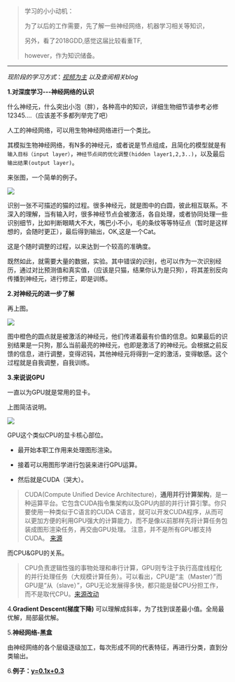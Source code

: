 > 学习的小小动机：
> 
> 为了以后的工作需要，先了解一些神经网络，机器学习相关等知识，
> 
> 另外，看了2018GDD,感觉这届比较看重TF,
> 
> however，作为知识储备。

----------

*现阶段的学习方式*：[*视频为主*](https://morvanzhou.github.io/tutorials/machine-learning/tensorflow/1-1-B-NN/)
*以及查阅相关blog*

**1.对深度学习---神经网络的认识**

什么神经元，什么突出小泡（胖），各种高中的知识，详细生物细节请参考必修12345....（应该差不多都列举完了吧）

人工的神经网络，可以用生物神经网络进行一个类比。

其模拟生物神经网络，有N多的神经元，或者说是节点组成，且简化的模型就是有`输入目标（input layer）`，`神经节点间的优化调整(hidden layer1,2,3..)`，以及最后`输出结果(output layer)`。

来张图，一个简单的例子。

![](https://i.imgur.com/oZ3XJXZ.png)

识别一张不可描述的猫的过程。很多神经元，就是图中的白圆，彼此相互联系。不深入的理解，当有输入时，很多神经节点会被激活，各自处理，或者协同处理一些识别细节，比如判断眼睛大不大，嘴巴小不小，毛的条纹等等特征点（暂时是这样想的，会随时更正），最后得到输出，OK,这是一个Cat。

这是个随时调整的过程，以来达到一个较高的准确度。

既然如此，就需要大量的数据，实验。其中错误的识别，也可以作为一次识别经历，通过对比预测值和真实值，（应该是只猫，结果你认为是只狗），将其差别反向传播到神经元，进行修正，即是训练。

**2.对神经元的进一步了解**

再上图。

![](https://i.imgur.com/uiktJEo.jpg)

图中橙色的圆点就是被激活的神经元，他们传递着最有价值的信息。如果最后的识别结果是一只狗，那么当前最亮的神经元，也即是激活了的神经元。会根据之前反馈的信息，进行调整，变得迟钝，其他神经元将得到一定的激活，变得敏感。这个过程就是自我调整，自我训练。

**3.来说说GPU**

一直以为GPU就是常用的显卡。

上图简洁说明。

![](https://i.imgur.com/oCME5jM.png)

GPU这个类似CPU的显卡核心部位。



- 最开始本职工作用来处理图形渲染。



- 接着可以用图形学进行包装来进行GPU运算。



- 然后就是CUDA（哭大）。
> CUDA(Compute Unified Device Architecture)，**通用并行计算架构**，是一种运算平台。它包含CUDA指令集架构以及GPU内部的并行计算引擎。你只要使用一种类似于C语言的CUDA C语言，就可以开发CUDA程序，从而可以更加方便的利用GPU强大的计算能力，而不是像以前那样先将计算任务包装成图形渲染任务，再交由GPU处理。
> 注意，并不是所有GPU都支持CUDA。
> [来源](https://blog.csdn.net/wu_nan_nan/article/details/45603299) 


而CPU&GPU的关系。

> CPU负责逻辑性强的事物处理和串行计算，GPU则专注于执行高度线程化的并行处理任务（大规模计算任务）。可以看出，CPU是“主（Master）”而GPU是“从（slave）”，GPU无论发展得多快，都只能是替CPU分担工作，而不是取代CPU。[来源改动](https://blog.csdn.net/wu_nan_nan/article/details/45603299) 


4.**Gradient Descent(梯度下降)**
可以理解成斜率，为了找到误差最小值。全局最优解，局部最优解。

5.**神经网络-黑盒**

由神经网络的各个层级逐级加工，每次形成不同的代表特征，再进行分类，直到分类输出。

6.**例子：[y=0.1x+0.3](https://github.com/FarFromBeing/DailyGained/blob/master/20180928-TensorFlow/20180929/y%3D0.1x%2B0.3.py)**
